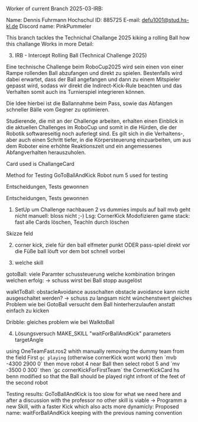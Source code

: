 

Worker of current Branch 2025-03-IRB:

Name: 		Dennis Fuhrmann
Hochschul ID: 	885725
E-mail:		defu1001@stud.hs-kl.de
Discord name:	PinkPummeler

This branch tackles the Technichal Challange 2025 kiking a rolling Ball how this challange Works in more Detail:

3. IRB - Intercept Rolling Ball (Technical Challenge 2025)

Eine technische Challenge beim RoboCup2025 wird sein einen von einer Rampe rollenden Ball abzufangen und direkt zu spielen. 
Bestenfalls wird dabei erwartet, dass der Ball angefangen und dann zu einem Mitspieler gepasst wird, sodass wir direkt die Indirect-Kick-Rule beachten und das Verhalten somit auch ins Turnierspiel integrieren können.

Die Idee hierbei ist die Ballannahme beim Pass, sowie das Abfangen schneller Bälle vom Gegner zu optimieren.

Studierende, die mit an der Challenge arbeiten, erhalten einen Einblick in die aktuellen Challenges im RoboCup und somit in die Hürden,
 die der Robotik softwareseitig noch auferlegt sind. Es gilt sich in die Verhaltens-, aber auch einen Schritt tiefer, in die Körpersteuerung einzuarbeiten,
 um aus dem Roboter eine erhöhte Reaktionszeit und ein angemessenes Abfangverhalten herauszuholen. 

Card used is ChallangeCard

Method for Testing GoToBallAndKick
Robot num 5 used for testing

Entscheidungen, Tests gewonnen

Entscheidungen, Tests gewonnen

1) SetUp um  Challenge nachbauen
2 vs dummies
impuls auf ball mvb geht nicht 
manuell: bloss nicht ;-)
Lsg: CornerKick Modofizieren
game stack: fast alle Cards löschen, TeachIn durch löschen


Skizze feld 

2) corner kick, 
ziele für den ball elfmeter punkt ODER
pass-spiel direkt vor die Füße
ball löuft vor dem bot schnell vorbei

3) welche skill

gotoBall: viele Paramter schussteuerung
welche kombination bringen welchen erfolg: -> schuss wirst bei Ball stopp ausgelöst

walktToBall: obstacleAvoidance ausschalten
obstacle avoidance kann nicht ausgeschaltet werden? -> schuss zu langsam nicht wünchenstwert 
gleiches Problem wie bei GotoBall versucht dem Ball hinterherzulaufen anstatt einfach zu kicken

Dribble:
gleiches problem wie bei WalktoBall


4) Lösungsversuch
MAKE_SKILL "waitForBallAndKick"
parameters targetAngle


using OneTeamFast.ros2 whith manually removing the dummy team from the field
First `gc playing` (otherwise cornerKick wont work)
then ´mvb -4300 2900 0´
then move robot 4 near Ball
then select robot 5 and ´mv -3500 0 300´
then ´gc cornerKickForFirstTeam´
the CornerKickCard hs benn modified so that the Ball should be played right infront of the feet of the second robot

Testing results:
GoToBallAndKick is too slow for what we need here and after a discussion with the professor no other skill is viable
-> Programm a new Skill, with a faster Kick which also acts more dynamicly:
 Proposed name: waitForBallAndKick keeping with the previous naming convention 

